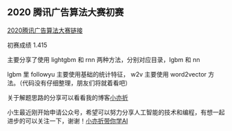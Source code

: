## 2020 腾讯广告算法大赛初赛
[2020腾讯广告算法大赛链接](https://algo.qq.com)

初赛成绩 1.415

主要分享了使用 lightgbm 和 rnn 两种方法，分别对应目录，lgbm 和 nn

lgbm 里 followyu 主要使用基础的统计特征， w2v 主要使用 word2vector 方法。（代码没有仔细整理，朋友们将就着看吧）

关于解题思路的分享可以看看我的博客[小亦折](https://blog.csdn.net/xfrlij/article/details/106357132)

小生最近刚开始申请公众号，希望可以努力分享人工智能的技术和编程，有想一起进步的可以关注一下，谢谢！[小亦折带你学AI](https://github.com/Zheshun/tencentAdvAlgorithmContest/tree/master/pleaseForgive/小亦折带你学AI.jpg)

